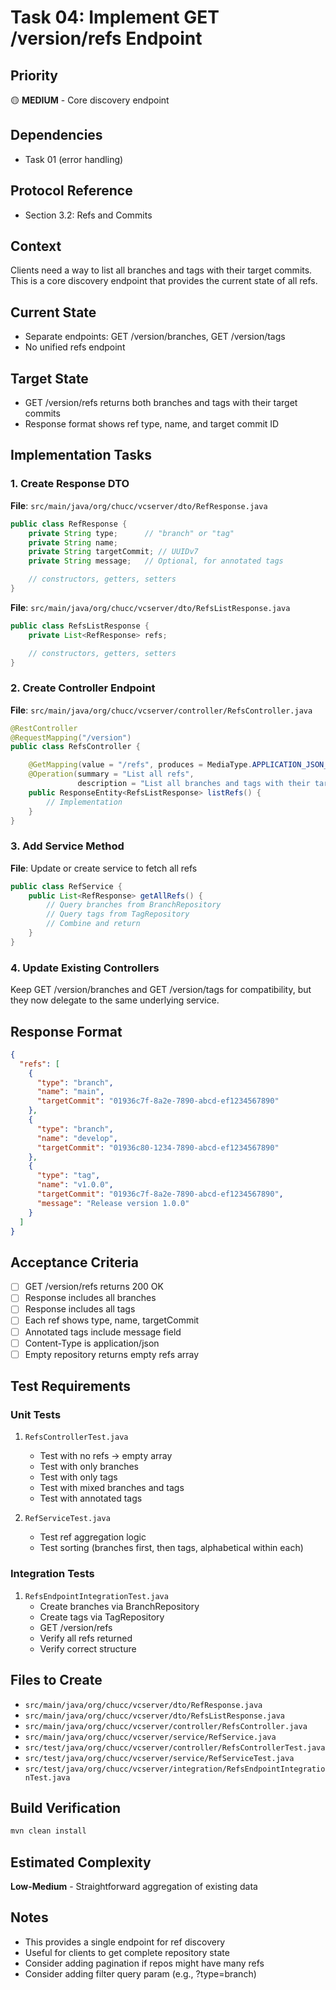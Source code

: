 # Task 04: Implement GET /version/refs Endpoint

## Priority
🟡 **MEDIUM** - Core discovery endpoint

## Dependencies
- Task 01 (error handling)

## Protocol Reference
- Section 3.2: Refs and Commits

## Context
Clients need a way to list all branches and tags with their target commits. This is a core discovery endpoint that provides the current state of all refs.

## Current State
- Separate endpoints: GET /version/branches, GET /version/tags
- No unified refs endpoint

## Target State
- GET /version/refs returns both branches and tags with their target commits
- Response format shows ref type, name, and target commit ID

## Implementation Tasks

### 1. Create Response DTO
**File**: `src/main/java/org/chucc/vcserver/dto/RefResponse.java`
```java
public class RefResponse {
    private String type;      // "branch" or "tag"
    private String name;
    private String targetCommit; // UUIDv7
    private String message;   // Optional, for annotated tags

    // constructors, getters, setters
}
```

**File**: `src/main/java/org/chucc/vcserver/dto/RefsListResponse.java`
```java
public class RefsListResponse {
    private List<RefResponse> refs;

    // constructors, getters, setters
}
```

### 2. Create Controller Endpoint
**File**: `src/main/java/org/chucc/vcserver/controller/RefsController.java`
```java
@RestController
@RequestMapping("/version")
public class RefsController {

    @GetMapping(value = "/refs", produces = MediaType.APPLICATION_JSON_VALUE)
    @Operation(summary = "List all refs",
               description = "List all branches and tags with their target commits")
    public ResponseEntity<RefsListResponse> listRefs() {
        // Implementation
    }
}
```

### 3. Add Service Method
**File**: Update or create service to fetch all refs
```java
public class RefService {
    public List<RefResponse> getAllRefs() {
        // Query branches from BranchRepository
        // Query tags from TagRepository
        // Combine and return
    }
}
```

### 4. Update Existing Controllers
Keep GET /version/branches and GET /version/tags for compatibility, but they now delegate to the same underlying service.

## Response Format
```json
{
  "refs": [
    {
      "type": "branch",
      "name": "main",
      "targetCommit": "01936c7f-8a2e-7890-abcd-ef1234567890"
    },
    {
      "type": "branch",
      "name": "develop",
      "targetCommit": "01936c80-1234-7890-abcd-ef1234567890"
    },
    {
      "type": "tag",
      "name": "v1.0.0",
      "targetCommit": "01936c7f-8a2e-7890-abcd-ef1234567890",
      "message": "Release version 1.0.0"
    }
  ]
}
```

## Acceptance Criteria
- [ ] GET /version/refs returns 200 OK
- [ ] Response includes all branches
- [ ] Response includes all tags
- [ ] Each ref shows type, name, targetCommit
- [ ] Annotated tags include message field
- [ ] Content-Type is application/json
- [ ] Empty repository returns empty refs array

## Test Requirements

### Unit Tests
1. `RefsControllerTest.java`
   - Test with no refs → empty array
   - Test with only branches
   - Test with only tags
   - Test with mixed branches and tags
   - Test with annotated tags

2. `RefServiceTest.java`
   - Test ref aggregation logic
   - Test sorting (branches first, then tags, alphabetical within each)

### Integration Tests
1. `RefsEndpointIntegrationTest.java`
   - Create branches via BranchRepository
   - Create tags via TagRepository
   - GET /version/refs
   - Verify all refs returned
   - Verify correct structure

## Files to Create
- `src/main/java/org/chucc/vcserver/dto/RefResponse.java`
- `src/main/java/org/chucc/vcserver/dto/RefsListResponse.java`
- `src/main/java/org/chucc/vcserver/controller/RefsController.java`
- `src/main/java/org/chucc/vcserver/service/RefService.java`
- `src/test/java/org/chucc/vcserver/controller/RefsControllerTest.java`
- `src/test/java/org/chucc/vcserver/service/RefServiceTest.java`
- `src/test/java/org/chucc/vcserver/integration/RefsEndpointIntegrationTest.java`

## Build Verification
```bash
mvn clean install
```

## Estimated Complexity
**Low-Medium** - Straightforward aggregation of existing data

## Notes
- This provides a single endpoint for ref discovery
- Useful for clients to get complete repository state
- Consider adding pagination if repos might have many refs
- Consider adding filter query param (e.g., ?type=branch)
